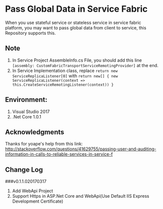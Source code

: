 # Pass Global Data in Service Fabric

When you use stateful service or stateless service in service fabric platform, you may want to pass global data from client to service, this Repository supports this.

## Note

1.  In Service Project AssembleInfo.cs File, you should add this line `[assembly: CustomFabricTransportServiceRemotingProvider]` at the end.
2.  In Service Implementation class, replace `return new ServiceReplicaListener[0]` with `return new[] { new ServiceReplicaListener(context => this.CreateServiceRemotingListener(context)) }`

## Environment:

1. Visual Studio 2017
2. .Net Core 1.0.1

## Acknowledgments

Thanks for yoape's help from this link: 
http://stackoverflow.com/questions/41629755/passing-user-and-auditing-information-in-calls-to-reliable-services-in-service-f

## Change Log

###v0.1.1.020170317

1. Add WebApi Project
2. Support Https in ASP.Net Core and WebApi(Use Default IIS Express Development Certificate)
